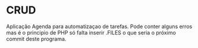 # CRUD
Aplicação Agenda para automatizaçao de tarefas. Pode conter alguns erros mas é o principio de PHP só falta inserir .FILES o que seria o próximo commit deste programa. 
